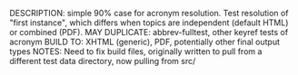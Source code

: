 DESCRIPTION: simple 90% case for acronym resolution. Test resolution of "first instance", which differs when topics are independent (default HTML) or combined (PDF).
MAY DUPLICATE: abbrev-fulltest, other keyref tests of acronym
BUILD TO: XHTML (generic), PDF, potentially other final output types
NOTES: Need to fix build files, originally written to pull from a different test data directory, now pulling from src/
